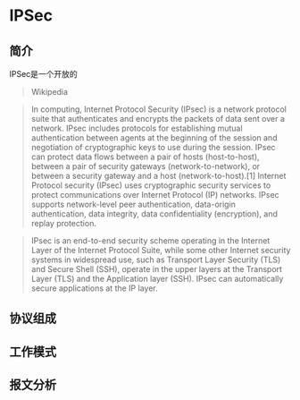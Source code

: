 # IPSec

## 简介

IPSec是一个开放的

>Wikipedia

>In computing, Internet Protocol Security (IPsec) is a network protocol suite that authenticates and encrypts the packets of data sent over a network. IPsec includes protocols for establishing mutual authentication between agents at the beginning of the session and negotiation of cryptographic keys to use during the session. IPsec can protect data flows between a pair of hosts (host-to-host), between a pair of security gateways (network-to-network), or between a security gateway and a host (network-to-host).[1] Internet Protocol security (IPsec) uses cryptographic security services to protect communications over Internet Protocol (IP) networks. IPsec supports network-level peer authentication, data-origin authentication, data integrity, data confidentiality (encryption), and replay protection.

>IPsec is an end-to-end security scheme operating in the Internet Layer of the Internet Protocol Suite, while some other Internet security systems in widespread use, such as Transport Layer Security (TLS) and Secure Shell (SSH), operate in the upper layers at the Transport Layer (TLS) and the Application layer (SSH). IPsec can automatically secure applications at the IP layer.

## 协议组成


## 工作模式

## 报文分析